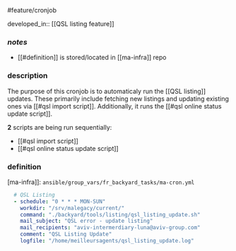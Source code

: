 #feature/cronjob

developed_in:: [[QSL listing feature]]
### *notes*

- [[#definition]] is stored/located in [[ma-infra]] repo

### description

The purpose of this cronjob is to automaticaly run the [[QSL listing]] updates. These primarily include fetching new listings and updating existing ones via [[#qsl import script]].
Additionally, it runs the [[#qsl online status update script]].

**2** scripts are being run sequentially:
- [[#qsl import script]]
- [[#qsl online status update script]]

### definition

[ma-infra]]:  `ansible/group_vars/fr_backyard_tasks/ma-cron.yml`

```yaml
  # QSL Listing
  - schedule: "0 * * * MON-SUN"
	workdir: "/srv/malegacy/current/"
	command: "./backyard/tools/listing/qsl_listing_update.sh"
	mail_subject: "QSL error - update listing"
	mail_recipients: "aviv-intermerdiary-luna@aviv-group.com"
	comment: "QSL Listing Update"
	logfile: "/home/meilleursagents/qsl_listing_update.log"
```

